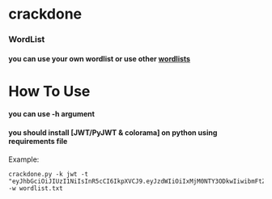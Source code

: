 # crackdone

### WordList
#### you can use your own wordlist or use other [wordlists](https://github.com/digination/dirbuster-ng/tree/master/wordlists)

# How To Use

#### you can use -h argument
#### you should install [JWT/PyJWT & colorama] on python using requirements file

Example:
```
crackdone.py -k jwt -t "eyJhbGciOiJIUzI1NiIsInR5cCI6IkpXVCJ9.eyJzdWIiOiIxMjM0NTY3ODkwIiwibmFtZSI6IkpvaG4gRG9lIiwiaWF0IjoxNTE2MjM5MDIyfQ.SflKxwRJSMeKKF2QT4fwpMeJf36POk6yJV_adQssw5c" -w wordlist.txt
```
